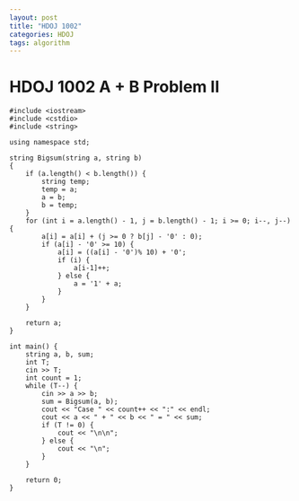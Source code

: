 ```yaml
---
layout: post
title: "HDOJ 1002"
categories: HDOJ
tags: algorithm
---
```

# HDOJ 1002 A + B Problem II


    #include <iostream>
    #include <cstdio>
    #include <string>

    using namespace std;

    string Bigsum(string a, string b)
    {
        if (a.length() < b.length()) {
            string temp;
            temp = a;
            a = b;
            b = temp;
        }
        for (int i = a.length() - 1, j = b.length() - 1; i >= 0; i--, j--) {
            a[i] = a[i] + (j >= 0 ? b[j] - '0' : 0);
            if (a[i] - '0' >= 10) {
                a[i] = ((a[i] - '0')% 10) + '0';
                if (i) {
                    a[i-1]++;
                } else {
                    a = '1' + a;
                }
            }
        }

        return a;
    }

    int main() {
        string a, b, sum;
        int T;
        cin >> T;
        int count = 1;
        while (T--) {
            cin >> a >> b;
            sum = Bigsum(a, b);
            cout << "Case " << count++ << ":" << endl;
            cout << a << " + " << b << " = " << sum;
            if (T != 0) {
                cout << "\n\n";
            } else {
                cout << "\n";
            }
        }

        return 0;
    }


